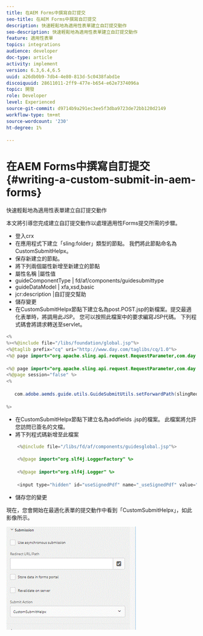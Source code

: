 ```yaml
---
title: 在AEM Forms中撰寫自訂提交
seo-title: 在AEM Forms中撰寫自訂提交
description: 快速輕鬆地為適用性表單建立自訂提交動作
seo-description: 快速輕鬆地為適用性表單建立自訂提交動作
feature: 適用性表單
topics: integrations
audience: developer
doc-type: article
activity: implement
version: 6.3,6.4,6.5
uuid: a26db0b9-7db4-4e80-813d-5c0438fabd1e
discoiquuid: 28611011-2ff9-477e-b654-e62e7374096a
topic: 開發
role: Developer
level: Experienced
source-git-commit: d9714b9a291ec3ee5f3dba9723de72bb120d2149
workflow-type: tm+mt
source-wordcount: '230'
ht-degree: 1%

---
```



# 在AEM Forms中撰寫自訂提交{#writing-a-custom-submit-in-aem-forms}

快速輕鬆地為適用性表單建立自訂提交動作

本文將引導您完成建立自訂提交動作以處理適用性Forms提交所需的步驟。

* 登入crx
* 在應用程式下建立「sling:folder」類型的節點。 我們將此節點命名為CustomSubmitHelpx。
* 保存新建立的節點。
* 將下列兩個屬性新增至新建立的節點
* 屬性名稱       |屬性值
* guideComponentType | fd/af/components/guidesubmittype
* guideDataModel     | xfa,xsd,basic
* jcr:description   |自訂提交幫助
* 儲存變更
* 在CustomSubmitHelpx節點下建立名為post.POST.jsp的新檔案。提交最適化表單時，將調用此JSP。 您可以按照此檔案中的要求編寫JSP代碼。 下列程式碼會將請求轉送至servlet。

```java
<%
%><%@include file="/libs/foundation/global.jsp"%>
<%@taglib prefix="cq" uri="http://www.day.com/taglibs/cq/1.0"%>
<%@ page import="org.apache.sling.api.request.RequestParameter,com.day.cq.wcm.api.WCMMode,com.adobe.forms.common.submitutils.CustomParameterRequest,com.adobe.aemds.guide.submitutils.*" %>

<%@ page import="org.apache.sling.api.request.RequestParameter,com.day.cq.wcm.api.WCMMode" %>
<%@page session="false" %>
<%

   com.adobe.aemds.guide.utils.GuideSubmitUtils.setForwardPath(slingRequest,"/bin/storeafsubmission",null,null);

%>
```

* 在CustomSubmitHelpx節點下建立名為addfields .jsp的檔案。 此檔案將允許您訪問已簽名的文檔。
* 將下列程式碼新增至此檔案

```java
    <%@include file="/libs/fd/af/components/guidesglobal.jsp"%>

    <%@page import="org.slf4j.LoggerFactory" %>

    <%@page import="org.slf4j.Logger" %>

    <input type="hidden" id="useSignedPdf" name="_useSignedPdf" value=""/>;
```

* 儲存您的變更

現在，您會開始在最適化表單的提交動作中看到「CustomSubmitHelpx」，如此影像所示。

![具有自訂提交的最適化表單](assets/capture-2.gif)

